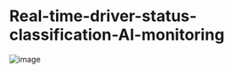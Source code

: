 # Real-time-driver-status-classification-AI-monitoring
![image](https://github.com/bugbuger97/Real-time-driver-status-classification-AI-monitoring/assets/93682556/3574f834-47af-4287-8a87-1698db95d48b)
